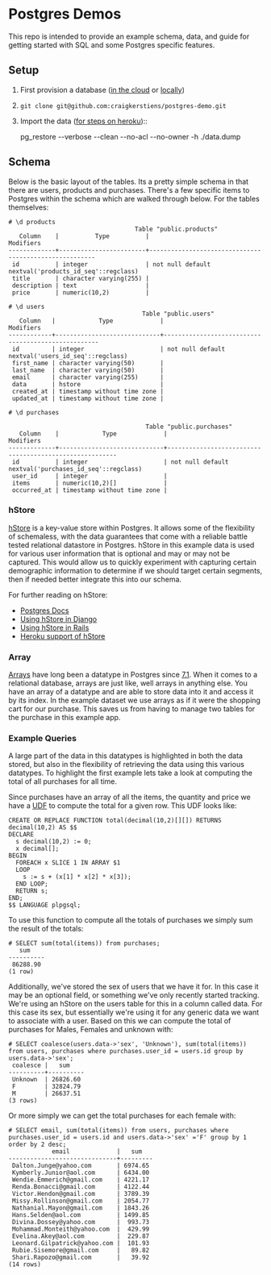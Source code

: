 # Postgres Demos

This repo is intended to provide an example schema, data, and guide for getting started with SQL and some Postgres specific features. 

## Setup

1. First provision a database ([in the cloud](https://postgres.heroku.com/) or [locally](http://postgresapp.com/))
2. `git clone git@github.com:craigkerstiens/postgres-demo.git`
3. Import the data ([for steps on heroku](https://devcenter.heroku.com/articles/import-data-heroku-postgres#from-postgres))::

     pg_restore --verbose --clean --no-acl --no-owner -h ./data.dump

    
## Schema

Below is the basic layout of the tables. Its a pretty simple schema in that there are users, products and purchases. There's a few specific items to Postgres within the schema which are walked through below. For the tables themselves:

    # \d products
	                                   Table "public.products"
	   Column    |          Type          |                       Modifiers                       
	-------------+------------------------+-------------------------------------------------------
	 id          | integer                | not null default nextval('products_id_seq'::regclass)
	 title       | character varying(255) | 
	 description | text                   | 
	 price       | numeric(10,2)          |
	
	# \d users
	                                     Table "public.users"
	   Column   |            Type             |                     Modifiers                      
	------------+-----------------------------+----------------------------------------------------
	 id         | integer                     | not null default nextval('users_id_seq'::regclass)
	 first_name | character varying(50)       | 
	 last_name  | character varying(50)       | 
	 email      | character varying(255)      | 
	 data       | hstore                      | 
	 created_at | timestamp without time zone | 
	 updated_at | timestamp without time zone |
	
	# \d purchases
	
	                                      Table "public.purchases"
	   Column    |            Type             |                       Modifiers                        
	-------------+-----------------------------+--------------------------------------------------------
	 id          | integer                     | not null default nextval('purchases_id_seq'::regclass)
	 user_id     | integer                     | 
	 items       | numeric(10,2)[]             | 
	 occurred_at | timestamp without time zone |
	
### hStore

[hStore](http://www.postgresql.org/docs/9.1/static/hstore.html) is a key-value store within Postgres. It allows some of the flexibility of schemaless, with the data guarantees that come with a reliable battle tested relational datastore in Postgres. hStore in this example data is used for various user information that is optional and may or may not be captured. This would allow us to quickly experiment with capturing certain demographic information to determine if we should target certain segments, then if needed better integrate this into our schema.

For further reading on hStore:

* [Postgres Docs](http://www.postgresql.org/docs/9.1/static/hstore.html)
* [Using hStore in Django](http://www.craigkerstiens.com/2012/06/14/schemaless-django/)
* [Using hStore in Rails](http://schneems.com/post/19298469372/you-got-nosql-in-my-postgres-using-hstore-in-rails)
* [Heroku support of hStore](https://postgres.heroku.com/blog/past/2012/3/14/introducing_keyvalue_data_storage_in_heroku_postgres/)

### Array

[Arrays](http://www.postgresql.org/docs/9.1/static/arrays.html) have long been a datatype in Postgres since [7.1](http://www.postgresql.org/docs/7.1/static/arrays.html). When it comes to a relational database, arrays are just like, well arrays in anything else. You have an array of a datatype and are able to store data into it and access it by its index. In the example dataset we use arrays as if it were the shopping cart for our purchase. This saves us from having to manage two tables for the purchase in this example app. 

### Example Queries

A large part of the data in this datatypes is highlighted in both the data stored, but also in the flexibility of retrieving the data using this various datatypes. To highlight the first example lets take a look at computing the total of all purchases for all time. 

Since purchases have an array of all the items, the quantity and price we have a [UDF](http://www.postgresql.org/docs/9.1/static/xfunc.html) to compute the total for a given row. This UDF looks like:

    CREATE OR REPLACE FUNCTION total(decimal(10,2)[][]) RETURNS decimal(10,2) AS $$
	DECLARE
	  s decimal(10,2) := 0;
	  x decimal[];
	BEGIN
	  FOREACH x SLICE 1 IN ARRAY $1
	  LOOP
	    s := s + (x[1] * x[2] * x[3]);
	  END LOOP;
	  RETURN s;
	END;
	$$ LANGUAGE plpgsql;
	
To use this function to compute all the totals of purchases we simply sum the result of the totals:

    # SELECT sum(total(items)) from purchases;
	   sum    
	----------
	 86288.90
	(1 row)
	
Additionally, we've stored the sex of users that we have it for. In this case it may be an optional field, or something we've only recently started tracking. We're using an hStore on the users table for this in a column called data. For this case its sex, but essentially we're using it for any generic data we want to associate with a user. Based on this we can compute the total of purchases for Males, Females and unknown with:
	
	
	# SELECT coalesce(users.data->'sex', 'Unknown'), sum(total(items)) from users, purchases where purchases.user_id = users.id group by users.data->'sex';
	 coalesce |   sum    
	----------+----------
	 Unknown  | 26826.60
	 F        | 32824.79
	 M        | 26637.51
	(3 rows)

Or more simply we can get the total purchases for each female with:	
	
	# SELECT email, sum(total(items)) from users, purchases where purchases.user_id = users.id and users.data->'sex' ='F' group by 1 order by 2 desc;
	            email             |   sum   
	------------------------------+---------
	 Dalton.Junge@yahoo.com       | 6974.65
	 Kymberly.Junior@aol.com      | 6434.00
	 Wendie.Emmerich@gmail.com    | 4221.17
	 Renda.Bonacci@gmail.com      | 4122.44
	 Victor.Hendon@gmail.com      | 3789.39
	 Missy.Rollinson@gmail.com    | 2054.77
	 Nathanial.Mayon@gmail.com    | 1843.26
	 Hans.Selden@aol.com          | 1499.85
	 Divina.Dossey@yahoo.com      |  993.73
	 Mohammad.Monteith@yahoo.com  |  429.99
	 Evelina.Akey@aol.com         |  229.87
	 Leonard.Gilpatrick@yahoo.com |  101.93
	 Rubie.Sisemore@gmail.com     |   89.82
	 Shari.Rapozo@gmail.com       |   39.92
	(14 rows)
